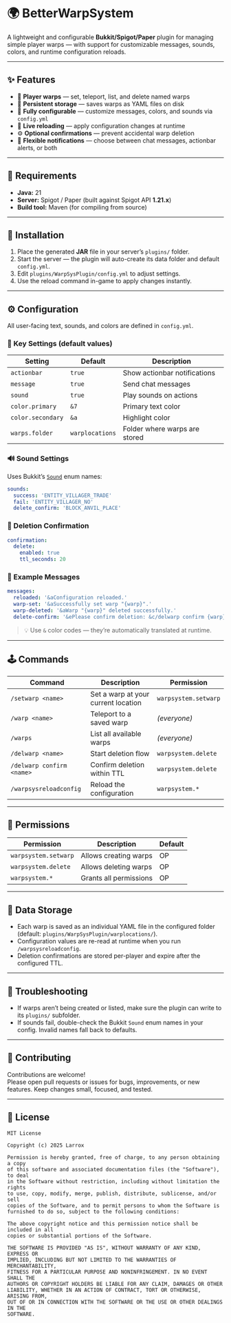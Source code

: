 # 🌍 BetterWarpSystem

A lightweight and configurable **Bukkit/Spigot/Paper** plugin for managing simple player warps — with support for customizable messages, sounds, colors, and runtime configuration reloads.

---

## ✨ Features

- 🧭 **Player warps** — set, teleport, list, and delete named warps  
- 💾 **Persistent storage** — saves warps as YAML files on disk  
- 🧩 **Fully configurable** — customize messages, colors, and sounds via `config.yml`  
- 🔁 **Live reloading** — apply configuration changes at runtime  
- ⚙️ **Optional confirmations** — prevent accidental warp deletion  
- 💬 **Flexible notifications** — choose between chat messages, actionbar alerts, or both  

---

## 🧱 Requirements

- **Java:** 21  
- **Server:** Spigot / Paper (built against Spigot API **1.21.x**)  
- **Build tool:** Maven (for compiling from source)

---

## 🚀 Installation

1. Place the generated **JAR** file in your server’s `plugins/` folder.  
2. Start the server — the plugin will auto-create its data folder and default `config.yml`.  
3. Edit `plugins/WarpSysPlugin/config.yml` to adjust settings.  
4. Use the reload command in-game to apply changes instantly.

---

## ⚙️ Configuration

All user-facing text, sounds, and colors are defined in `config.yml`.

### 🔑 Key Settings (default values)

| Setting | Default | Description |
|----------|----------|-------------|
| `actionbar` | `true` | Show actionbar notifications |
| `message` | `true` | Send chat messages |
| `sound` | `true` | Play sounds on actions |
| `color.primary` | `&7` | Primary text color |
| `color.secondary` | `&a` | Highlight color |
| `warps.folder` | `warplocations` | Folder where warps are stored |

### 🔊 Sound Settings

Uses Bukkit’s [`Sound`](https://hub.spigotmc.org/javadocs/spigot/org/bukkit/Sound.html) enum names:

```yaml
sounds:
  success: 'ENTITY_VILLAGER_TRADE'
  fail: 'ENTITY_VILLAGER_NO'
  delete_confirm: 'BLOCK_ANVIL_PLACE'
```

### 🧨 Deletion Confirmation

```yaml
confirmation:
  delete:
    enabled: true
    ttl_seconds: 20
```

### 💬 Example Messages

```yaml
messages:
  reloaded: '&aConfiguration reloaded.'
  warp-set: '&aSuccessfully set warp "{warp}".'
  warp-deleted: '&aWarp "{warp}" deleted successfully.'
  delete-confirm: '&ePlease confirm deletion: &c/delwarp confirm {warp} &ewithin {seconds}s.'
```

> 💡 Use `&` color codes — they’re automatically translated at runtime.

---

## 🕹️ Commands

| Command | Description | Permission |
|----------|--------------|------------|
| `/setwarp <name>` | Set a warp at your current location | `warpsystem.setwarp` |
| `/warp <name>` | Teleport to a saved warp | *(everyone)* |
| `/warps` | List all available warps | *(everyone)* |
| `/delwarp <name>` | Start deletion flow | `warpsystem.delete` |
| `/delwarp confirm <name>` | Confirm deletion within TTL | `warpsystem.delete` |
| `/warpsysreloadconfig` | Reload the configuration | `warpsystem.*` |

---

## 🔐 Permissions

| Permission | Description | Default |
|-------------|--------------|----------|
| `warpsystem.setwarp` | Allows creating warps | OP |
| `warpsystem.delete` | Allows deleting warps | OP |
| `warpsystem.*` | Grants all permissions | OP |

---

## 📁 Data Storage

- Each warp is saved as an individual YAML file in the configured folder (default: `plugins/WarpSysPlugin/warplocations/`).  
- Configuration values are re-read at runtime when you run `/warpsysreloadconfig`.  
- Deletion confirmations are stored per-player and expire after the configured TTL.

---

## 🧩 Troubleshooting

- If warps aren’t being created or listed, make sure the plugin can write to its `plugins/` subfolder.  
- If sounds fail, double-check the Bukkit `Sound` enum names in your config. Invalid names fall back to defaults.

---

## 🤝 Contributing

Contributions are welcome!  
Please open pull requests or issues for bugs, improvements, or new features. Keep changes small, focused, and tested.

---

## 📜 License

```
MIT License

Copyright (c) 2025 Larrox

Permission is hereby granted, free of charge, to any person obtaining a copy
of this software and associated documentation files (the "Software"), to deal
in the Software without restriction, including without limitation the rights
to use, copy, modify, merge, publish, distribute, sublicense, and/or sell
copies of the Software, and to permit persons to whom the Software is
furnished to do so, subject to the following conditions:

The above copyright notice and this permission notice shall be included in all
copies or substantial portions of the Software.

THE SOFTWARE IS PROVIDED "AS IS", WITHOUT WARRANTY OF ANY KIND, EXPRESS OR
IMPLIED, INCLUDING BUT NOT LIMITED TO THE WARRANTIES OF MERCHANTABILITY,
FITNESS FOR A PARTICULAR PURPOSE AND NONINFRINGEMENT. IN NO EVENT SHALL THE
AUTHORS OR COPYRIGHT HOLDERS BE LIABLE FOR ANY CLAIM, DAMAGES OR OTHER
LIABILITY, WHETHER IN AN ACTION OF CONTRACT, TORT OR OTHERWISE, ARISING FROM,
OUT OF OR IN CONNECTION WITH THE SOFTWARE OR THE USE OR OTHER DEALINGS IN THE
SOFTWARE.
```
